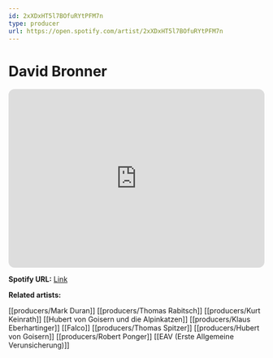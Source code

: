 ```yaml
---
id: 2xXDxHT5l7BOfuRYtPFM7n
type: producer
url: https://open.spotify.com/artist/2xXDxHT5l7BOfuRYtPFM7n
---
```

# David Bronner

<iframe style="border-radius:12px" src="https://open.spotify.com/embed/artist/2xXDxHT5l7BOfuRYtPFM7n" width="100%" height="352" frameBorder="0" allowfullscreen="" allow="autoplay; clipboard-write; encrypted-media; fullscreen; picture-in-picture" loading="lazy"></iframe>

**Spotify URL:** [Link](https://open.spotify.com/artist/2xXDxHT5l7BOfuRYtPFM7n)

**Related artists:**

[[producers/Mark Duran]]
[[producers/Thomas Rabitsch]]
[[producers/Kurt Keinrath]]
[[Hubert von Goisern und die Alpinkatzen]]
[[producers/Klaus Eberhartinger]]
[[Falco]]
[[producers/Thomas Spitzer]]
[[producers/Hubert von Goisern]]
[[producers/Robert Ponger]]
[[EAV (Erste Allgemeine Verunsicherung)]]

